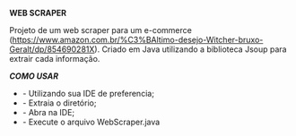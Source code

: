 <b>WEB SCRAPER</b>

Projeto de um web scraper para um e-commerce (https://www.amazon.com.br/%C3%BAltimo-desejo-Witcher-bruxo-Geralt/dp/854690281X).
Criado em Java utilizando a biblioteca Jsoup para extrair cada informação.

<b>*COMO USAR*</b>
<ul>
  <li>- Utilizando sua IDE de preferencia;</li>
  <li>- Extraia o diretório;</li>
  <li>- Abra na IDE;</li>
  <li>- Execute o arquivo WebScraper.java</li>
</ul>

